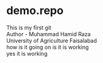 # demo.repo
This is my first git
<br>
Author - Muhammad Hamid Raza
<br>
University of Agriculture Faisalabad
<br>
how is it going on is it is working
<br>
yes it is working
